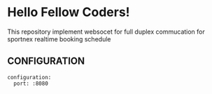 # Hello Fellow Coders! #

This repository implement websocet for full duplex commucation for sportnex realtime booking schedule

## CONFIGURATION ##
```
configuration:
  port: :8080
```